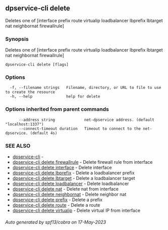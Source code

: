 ## dpservice-cli delete

Deletes one of [interface prefix route virtualip loadbalancer lbprefix lbtarget nat neighbornat firewallrule]

### Synopsis

Deletes one of [interface prefix route virtualip loadbalancer lbprefix lbtarget nat neighbornat firewallrule]

```
dpservice-cli delete [flags]
```

### Options

```
  -f, --filename strings   Filename, directory, or URL to file to use to create the resource
  -h, --help               help for delete
```

### Options inherited from parent commands

```
      --address string             net-dpservice address. (default "localhost:1337")
      --connect-timeout duration   Timeout to connect to the net-dpservice. (default 4s)
```

### SEE ALSO

* [dpservice-cli](dpservice-cli.md)	 - 
* [dpservice-cli delete firewallrule](dpservice-cli_delete_firewallrule.md)	 - Delete firewall rule from interface
* [dpservice-cli delete interface](dpservice-cli_delete_interface.md)	 - Delete interface
* [dpservice-cli delete lbprefix](dpservice-cli_delete_lbprefix.md)	 - Delete a loadbalancer prefix
* [dpservice-cli delete lbtarget](dpservice-cli_delete_lbtarget.md)	 - Delete a loadbalancer target
* [dpservice-cli delete loadbalancer](dpservice-cli_delete_loadbalancer.md)	 - Delete loadbalancer
* [dpservice-cli delete nat](dpservice-cli_delete_nat.md)	 - Delete nat from interface
* [dpservice-cli delete neighbornat](dpservice-cli_delete_neighbornat.md)	 - Delete neighbor nat
* [dpservice-cli delete prefix](dpservice-cli_delete_prefix.md)	 - Delete a prefix
* [dpservice-cli delete route](dpservice-cli_delete_route.md)	 - Delete a route
* [dpservice-cli delete virtualip](dpservice-cli_delete_virtualip.md)	 - Delete virtual IP from interface

###### Auto generated by spf13/cobra on 17-May-2023
